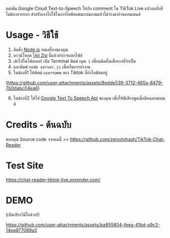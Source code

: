 แค่เพิ่ม Google Cloud Text-to-Speech ให้กับ comment ใน TikTok Live แล้วลบสิ่งที่ไม่ต้องการออก
สำหรับเอาไปใช้ในการไลฟ์สดขณะเล่นเกมแล้วไม่ว่างมาอ่านคอมเมนต์

# Usage - วิธีใช้
1. ติดตั้ง [Node.js](https://nodejs.org/) บนเครื่องของคุณ
2. ดาวน์โหลด [ไฟล์ Zip](https://github.com/Anas7487/TTS-Tiktok-Live-Chat.git) นี้แล้วทำการแตกไฟล์
3. เข้าไปในโฟลเดอร์ เปิด Terminal พิมพ์ `npm i` เพื่อนติดตั้งแพ็กเกจที่จำเป็น
4. และพิมพ์ `node server.js` เพื่อเริ่มการทำงาน
5. ในช่องที่1 ให้พิพม์ `username` ของ Tiktok ที่กำไลฟ์สดอยู่

(https://github.com/user-attachments/assets/8edde539-3712-465a-8479-7b0dabc04ea6)

6. ในช่องที่2 ให้ใส่ [Google Text To Speech Api](https://cloud.google.com/text-to-speech?hl=en) ของคุณ เพื่อให้มีเสียงพูดเมื่อมีคนคอมเมนต์

# Credits - ต้นฉบับ
ขอบคุณ Source code จากคนนี้ >> https://github.com/zerodytrash/TikTok-Chat-Reader

# Test Site
https://chat-reader-tiktok-live.onrender.com/

# DEMO
 (เปิดเสียงวีดีโอด้วย!)
 
https://github.com/user-attachments/assets/ba855804-feea-41bd-a9c2-14ea977089a3
